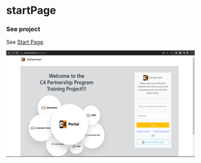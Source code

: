 # startPage

### See project
See [Start Page](https://peterblr.github.io/StartPage/).

![alt text](https://github.com/Peterblr/StartPage/blob/master/Images/Untitled.png)


